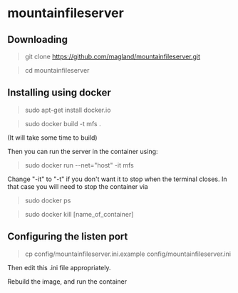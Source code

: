 # mountainfileserver

## Downloading

> git clone https://github.com/magland/mountainfileserver.git

> cd mountainfileserver

## Installing using docker

> sudo apt-get install docker.io

> sudo docker build -t mfs .

(It will take some time to build)

Then you can run the server in the container using:
> sudo docker run --net="host" -it mfs

Change "-it" to "-t" if you don't want it to stop when the terminal closes.
In that case you will need to stop the container via

> sudo docker ps

> sudo docker kill [name_of_container]

## Configuring the listen port

> cp config/mountainfileserver.ini.example config/mountainfileserver.ini

Then edit this .ini file appropriately.

Rebuild the image, and run the container

